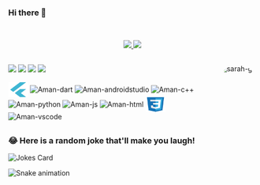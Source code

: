 ### Hi there 👋

<!--
**amanmeena801/amanmeena801** is a ✨ _special_ ✨ repository because its `README.md` (this file) appears on your GitHub profile.

Here are some ideas to get you started:

- 🔭 I’m currently working on ...
- 🌱 I’m currently learning ...
- 👯 I’m looking to collaborate on ...
- 🤔 I’m looking for help with ...
- 💬 Ask me about ...
- 📫 How to reach me: ...
- 😄 Pronouns: ...
- ⚡ Fun fact: ...
-->

##

<br> 
<div align="center">
  <a href="https://github.com/amanmeena801">
  <img height="165em" src="https://github-readme-stats.vercel.app/api?username=amanmeena801&show_icons=true&theme=dracula&include_all_commits=true&count_private=true"/>
  <img height="165em" src="https://github-readme-stats.vercel.app/api/top-langs/?username=amanmeena801&layout=compact&langs_count=7&theme=dracula"/>
</div>

##

<img align="right" alt="sarah-gif" height="150" style="border-radius:50px;" src="https://picrew.me/shareImg/org/202206/338224_lXoDfg0d.png">
  
<div>
  <a href="https://www.linkedin.com/in/amanmeena" target="_blank"><img src="https://img.shields.io/badge/-LinkedIn-%230077B5?style=for-the-badge&logo=linkedin&logoColor=white" target="_blank"></a> 
  <a href="https://instagram.com/theycallmeaman" target="_blank"><img src="https://img.shields.io/badge/-Instagram-%23E4405F?style=for-the-badge&logo=instagram&logoColor=white" target="_blank"></a>
 <a href="https://discordapp.com/users/Aman Meena#8159" target="_blank"><img src="https://img.shields.io/badge/Discord-7289DA?style=for-the-badge&logo=discord&logoColor=white" target="_blank"></a> 
  <a href = "mailto:aman.meena801@gmail.com"><img src="https://img.shields.io/badge/-Gmail-%23333?style=for-the-badge&logo=gmail&logoColor=white" target="_blank"></a>
</div>

<div style="display: inline_block"><br>
  <img align="center" alt="Aman-flutter" height="30" width="40" src="https://raw.githubusercontent.com/devicons/devicon/master/icons/flutter/flutter-plain.svg">
  <img align="center" alt="Aman-dart" height="30" width="40" src="https://cdn.jsdelivr.net/gh/devicons/devicon/icons/dart/dart-original.svg">
  <img align="center" alt="Aman-androidstudio" height="30" width="40" src="https://cdn.jsdelivr.net/gh/devicons/devicon/icons/androidstudio/androidstudio-original.svg">
  <img align="center" alt="Aman-c++" height="30" width="40" src="https://raw.githubusercontent.com/jmnote/z-icons/master/svg/cpp.svg">
  <img align="center" alt="Aman-python" height="30" width="40" src="https://raw.githubusercontent.com/jmnote/z-icons/master/svg/python.svg">
  <img align="center" alt="Aman-js" height="30" width="40" src="https://cdn.jsdelivr.net/gh/devicons/devicon/icons/javascript/javascript-plain.svg">
  <img align="center" alt="Aman-html" height="30" width="40" src="https://cdn.jsdelivr.net/gh/devicons/devicon/icons/html5/html5-original.svg">
  <img align="center" alt="Aman-css" height="30" width="40" src="https://raw.githubusercontent.com/devicons/devicon/master/icons/css3/css3-original.svg">
  <img align="center" alt="Aman-vscode" height="30" width="40" src="https://cdn.jsdelivr.net/gh/devicons/devicon/icons/vscode/vscode-original.svg">
  
</div>
  
##

### 😂 Here is a random joke that'll make you laugh!

![Jokes Card](https://readme-jokes.vercel.app/api)

<div> 

![Snake animation](https://github.com/amanmeena801/amanmeena801/blob/output/github-contribution-grid-snake.svg)

</div>  
